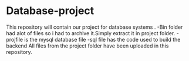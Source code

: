 # Database-project
This repository will contain our project for database systems .
-Bin folder had alot of files so i had to archive it.Simply extract it in project folder. 
-projfile is the mysql database file 
-sql file has the code used to build the backend
All files from the project folder have been uploaded in this repository.
